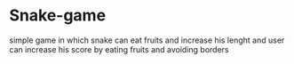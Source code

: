 # Snake-game
 simple game in which snake can eat fruits and increase his lenght and user can increase his score by eating fruits and avoiding borders
